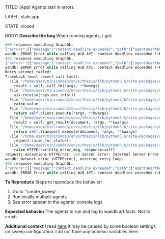 TITLE:
[App] Agents stall in errors

LABEL:
stale,app

STATE:
closed

BODY:
**Describe the bug**
When running agents, I got:
```python
500 response executing GraphQL.
{"errors":[{"message":"context deadline exceeded","path":["agentHeartbeat"]}],"data":{"agentHeartbeat":null}}
wandb: ERROR Error while calling W&B API: context deadline exceeded (<Response [500]>)
500 response executing GraphQL.
{"errors":[{"message":"context deadline exceeded","path":["agentHeartbeat"]}],"data":{"agentHeartbeat":null}}
wandb: ERROR Error while calling W&B API: context deadline exceeded (<Response [500]>)
Retry attempt failed:
Traceback (most recent call last):
  File "/home/user/miniconda3/envs/thesis/lib/python3.6/site-packages/wandb/sdk/lib/retry.py", line 102, in __call__
    result = self._call_fn(*args, **kwargs)
  File "/home/user/miniconda3/envs/thesis/lib/python3.6/site-packages/wandb/sdk/internal/internal_api.py", line 133, in execute
    six.reraise(*sys.exc_info())
  File "/home/user/miniconda3/envs/thesis/lib/python3.6/site-packages/six.py", line 703, in reraise
    raise value
  File "/home/user/miniconda3/envs/thesis/lib/python3.6/site-packages/wandb/sdk/internal/internal_api.py", line 127, in execute
    return self.client.execute(*args, **kwargs)
  File "/home/user/miniconda3/envs/thesis/lib/python3.6/site-packages/wandb/vendor/gql-0.2.0/gql/client.py", line 52, in execute
    result = self._get_result(document, *args, **kwargs)
  File "/home/user/miniconda3/envs/thesis/lib/python3.6/site-packages/wandb/vendor/gql-0.2.0/gql/client.py", line 60, in _get_result
    return self.transport.execute(document, *args, **kwargs)
  File "/home/user/miniconda3/envs/thesis/lib/python3.6/site-packages/wandb/vendor/gql-0.2.0/gql/transport/requests.py", line 39, in execute
    request.raise_for_status()
  File "/home/user/miniconda3/envs/thesis/lib/python3.6/site-packages/requests/models.py", line 943, in raise_for_status
    raise HTTPError(http_error_msg, response=self)
requests.exceptions.HTTPError: 500 Server Error: Internal Server Error for url: https://api.wandb.ai/graphql
wandb: Network error (HTTPError), entering retry loop.
500 response executing GraphQL.
{"errors":[{"message":"context deadline exceeded","path":["agentHeartbeat"]}],"data":{"agentHeartbeat":null}}
wandb: ERROR Error while calling W&B API: context deadline exceeded (<Response [500]>)
```


**To Reproduce**
Steps to reproduce the behavior:
1. Go to ''create_sweep'
2. Run locally multiple agents
3. See error appear in the agents' console logs

**Expected behavior**
The agents to run and log to wandb artifacts. Not  to crush.

**Additional context**
I read [here](https://github.com/wandb/client/issues/1323#issuecomment-704609031) it may be caused by some boolean settings on sweep configuration. I do not have any boolean variables here.


